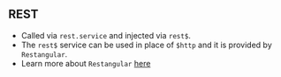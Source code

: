 ## REST

- Called via `rest.service` and injected via `rest$`.
- The `rest$` service can be used in place of `$http` and it is provided by `Restangular`.
- Learn more about `Restangular` [here](https://github.com/mgonto/restangular#restangular)